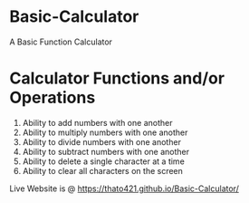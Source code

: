 # Basic-Calculator
A Basic Function Calculator

# Calculator Functions and/or Operations

1. Ability to add numbers with one another
2. Ability to multiply numbers with one another
3. Ability to divide numbers with one another
4. Ability to subtract numbers with one another
5. Ability to delete a single character at a time
6. Ability to clear all characters on the screen

Live Website is @ https://thato421.github.io/Basic-Calculator/
